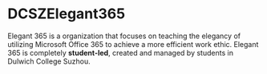 # DCSZElegant365

Elegant 365 is a organization that focuses on teaching the elegancy of utilizing Microsoft Office 365 to achieve a more efficient work ethic. Elegant 365 is completely **student-led**, created and managed by students in Dulwich College Suzhou.
